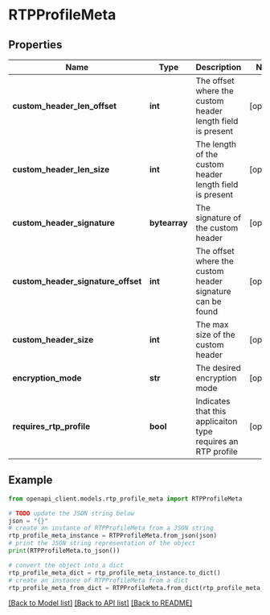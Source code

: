 # RTPProfileMeta


## Properties

Name | Type | Description | Notes
------------ | ------------- | ------------- | -------------
**custom_header_len_offset** | **int** | The offset where the custom header length field is present | [optional] 
**custom_header_len_size** | **int** | The length of the custom header length field is present | [optional] 
**custom_header_signature** | **bytearray** | The signature of the custom header | [optional] 
**custom_header_signature_offset** | **int** | The offset where the custom header signature can be found | [optional] 
**custom_header_size** | **int** | The max size of the custom header | [optional] 
**encryption_mode** | **str** | The desired encryption mode | [optional] 
**requires_rtp_profile** | **bool** | Indicates that this applicaiton type requires an RTP profile | [optional] 

## Example

```python
from openapi_client.models.rtp_profile_meta import RTPProfileMeta

# TODO update the JSON string below
json = "{}"
# create an instance of RTPProfileMeta from a JSON string
rtp_profile_meta_instance = RTPProfileMeta.from_json(json)
# print the JSON string representation of the object
print(RTPProfileMeta.to_json())

# convert the object into a dict
rtp_profile_meta_dict = rtp_profile_meta_instance.to_dict()
# create an instance of RTPProfileMeta from a dict
rtp_profile_meta_from_dict = RTPProfileMeta.from_dict(rtp_profile_meta_dict)
```
[[Back to Model list]](../README.md#documentation-for-models) [[Back to API list]](../README.md#documentation-for-api-endpoints) [[Back to README]](../README.md)


